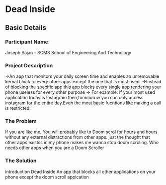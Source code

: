 # Dead Inside

## Basic Details
### Participant Name: 
  Joseph Sajan - SCMS School of Engineering And Technology

### Project Description
  ->An app that monitors your daily screen time and enables an unremovable kernal block to every other apps except the one that is most used.
  ->Instead of blocking the specific app this app blocks every single app rendering your phone useless for every other purpose
  -> For example:
  If your most used application today is Instagram then,tommorow you can only access instagram for the entire day.Even the most basic fucntions like making a call is restricted.
  
### The Problem
If you are like me, You will probably like to Doom scrol for hours and hours without any external distractions from other apps.
just the thought that other apps existss in my phone makes me wanna stop doom scroling.
Who needs other apps when you are a Doom Scroller

### The Solution
introduction Dead Inside 
An app that blocks all other applications on your phone except the doom scroll appication
